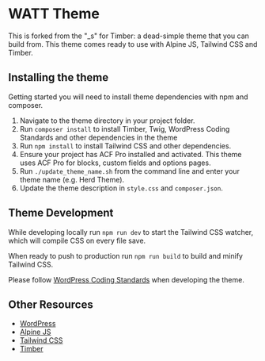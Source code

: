 # WATT Theme
This is forked from the "_s" for Timber: a dead-simple theme that you can build from. This theme comes ready to use with Alpine JS, Tailwind CSS and Timber.

## Installing the theme
Getting started you will need to install theme dependencies with npm and composer.

1. Navigate to the theme directory in your project folder.
2. Run `composer install` to install Timber, Twig, WordPress Coding Standards and other dependencies in the theme
3. Run `npm install` to install Tailwind CSS and other dependencies.
4. Ensure your project has ACF Pro installed and activated. This theme uses ACF Pro for blocks, custom fields and options pages.
5. Run `./update_theme_name.sh` from the command line and enter your theme name (e.g. Herd Theme).
6. Update the theme description in `style.css` and `composer.json`.

## Theme Development
While developing locally run `npm run dev` to start the Tailwind CSS watcher, which will compile CSS on every file save.

When ready to push to production run `npm run build` to build and minify Tailwind CSS.

Please follow [WordPress Coding Standards](https://developer.wordpress.org/coding-standards/wordpress-coding-standards/) when developing the theme.

## Other Resources
- [WordPress](https://wordpress.org)
- [Alpine JS](https://alpinejs.dev/)
- [Tailwind CSS](https://tailwindcss.com/)
- [Timber](https://timber.github.io/docs/)
